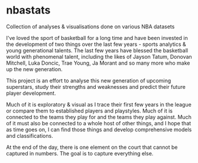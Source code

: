 # nbastats
Collection of analyses &amp; visualisations done on various NBA datasets

I've loved the sport of basketball for a long time and have been invested in the development of two things over the last few years - sports analytics & young generational talents. 
The last few years have blessed the basketball world with phenomenal talent, including the likes of Jayson Tatum, Donovan Mitchell, Luka Doncic, Trae Young, Ja Morant and so many more 
who make up the new generation.

This project is an effort to analyse this new generation of upcoming superstars, study their strengths and weaknesses and predict their future player development.

Much of it is exploratory & visual as I trace their first few years in the league or compare them to established players and playstyles. 
Much of it is connected to the teams they play for and the teams they play against. 
Much of it must also be connected to a whole host of other things, and I hope that as time goes on, I can find those things and develop comprehensive models and classifications.

At the end of the day, there is one element on the court that cannot be captured in numbers. The goal is to capture everything else. 

